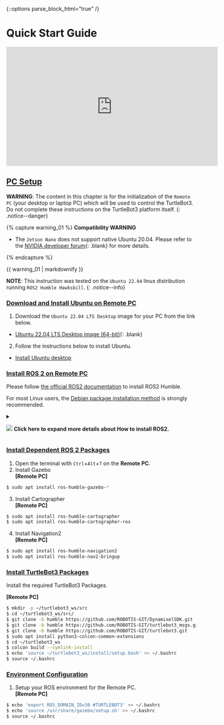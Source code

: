 {::options parse_block_html="true" /}
# Quick Start Guide

<iframe width="560" height="315" src="https://www.youtube.com/embed/8w3xhG1GPdo" frameborder="0" allow="accelerometer; autoplay; clipboard-write; encrypted-media; gyroscope; picture-in-picture" allowfullscreen></iframe>

## [PC Setup](#pc-setup)

**WARNING**: The content in this chapter is for the initialization of the `Remote PC` (your desktop or laptop PC) which will be used to control the TurtleBot3. Do not complete these instructions on the TurtleBot3 platform itself.
{: .notice--danger}

{% capture warning_01 %}
**Compatibility WARNING**  
- The `Jetson Nano` does not support native Ubuntu 20.04. Please refer to the [NVIDIA developer forum]{: .blank} for more details.

[NVIDIA developer forum]: https://forums.developer.nvidia.com/t/when-will-jetpack-move-to-ubuntu-20-04/142517
{% endcapture %}
<div class="notice--danger">{{ warning_01 | markdownify }}</div>

**NOTE**: This instruction was tested on the `Ubuntu 22.04` linux distribution running `ROS2 Humble Hawksbill`.
{: .notice--info}

### [Download and Install Ubuntu on Remote PC](#download-and-install-ubuntu-on-pc)

1. Download the `Ubuntu 22.04 LTS Desktop` image for your PC from the link below.
  - [Ubuntu 22.04 LTS Desktop image (64-bit)](https://releases.ubuntu.com/22.04/){: .blank}

2. Follow the instructions below to install Ubuntu.
  - [Install Ubuntu desktop](https://ubuntu.com/tutorials/install-ubuntu-desktop#1-overview)


### [Install ROS 2 on Remote PC](#install-ros-2-on-remote-pc)

Please follow [the official ROS2 documentation](https://docs.ros.org/en/humble/Installation.html) to install ROS2 Humble.  
  
For most Linux users, the [Debian package installation method](https://docs.ros.org/en/humble/Installation/Ubuntu-Install-Debians.html) is strongly recommended.  
  

<details>
<summary>

![](/assets/images/icon_unfold.png) **Click here to expand more details about How to install ROS2.**
</summary>
  
1. Visit the [Debian package installation](https://docs.ros.org/en/humble/Installation/Ubuntu-Install-Debians.html) page.  
  
2. Copy the CLI commands located in the green box and paste into your terminal with `ctrl` + `shift` + `v`  
  ![](/assets/images/platform/turtlebot3/ros2_install/ros2_install1-.png)    
  
3. Generally, ros-humble-desktop is recommended for the `Remote PC`  
  ![](/assets/images/platform/turtlebot3/ros2_install/ros2_install2-.png)  
  
4. Add a line sourcing your environment to your bashrc.
<br>**[Remote PC]**  
  ```bash
echo "source /opt/ros/humble/setup.bash" >> ~/.bashrc  
source ~/.bashrc  
  ```
  
</details>  




### [Install Dependent ROS 2 Packages](#install-dependent-ros-2-packages)

1. Open the terminal with `Ctrl`+`Alt`+`T` on the **Remote PC**.
2. Install Gazebo  
**[Remote PC]**  
  ```bash
$ sudo apt install ros-humble-gazebo-*
  ```
3. Install Cartographer  
**[Remote PC]**  
  ```bash
$ sudo apt install ros-humble-cartographer
$ sudo apt install ros-humble-cartographer-ros
  ```
4. Install Navigation2  
**[Remote PC]**  
  ```bash
$ sudo apt install ros-humble-navigation2
$ sudo apt install ros-humble-nav2-bringup
  ```

### [Install TurtleBot3 Packages](#install-turtlebot3-packages)

Install the required TurtleBot3 Packages.  

**[Remote PC]**  
```bash  
$ mkdir -p ~/turtlebot3_ws/src
$ cd ~/turtlebot3_ws/src/
$ git clone -b humble https://github.com/ROBOTIS-GIT/DynamixelSDK.git
$ git clone -b humble https://github.com/ROBOTIS-GIT/turtlebot3_msgs.git
$ git clone -b humble https://github.com/ROBOTIS-GIT/turtlebot3.git
$ sudo apt install python3-colcon-common-extensions
$ cd ~/turtlebot3_ws
$ colcon build --symlink-install
$ echo 'source ~/turtlebot3_ws/install/setup.bash' >> ~/.bashrc
$ source ~/.bashrc
```

### [Environment Configuration](#environment-configuration)

1. Setup your ROS environment for the Remote PC.  
**[Remote PC]**  
  ```bash
$ echo 'export ROS_DOMAIN_ID=30 #TURTLEBOT3' >> ~/.bashrc
$ echo 'source /usr/share/gazebo/setup.sh' >> ~/.bashrc
$ source ~/.bashrc
  ```
